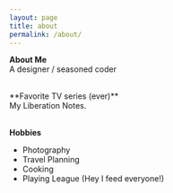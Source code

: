 ```yaml
---
layout: page
title: about
permalink: /about/
---
```


**About Me**<br>
A designer / seasoned coder

<br>
**Favorite TV series (ever)**<br>
My Liberation Notes. <br>

<br>

**Hobbies**
- Photography
- Travel Planning
- Cooking
- Playing League (Hey I feed everyone!)<br><br>


